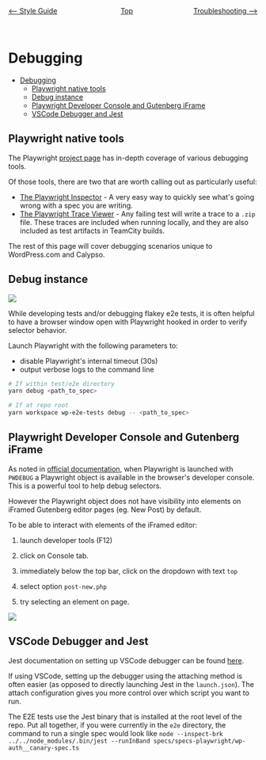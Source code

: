 <div style="width: 45%; float:left" align="left"><a href="./style_guide.md"><-- Style Guide</a> </div>
<div style="width: 5%; float:left" align="center"><a href="./../README.md">Top</a></div>
<div style="width: 45%; float:right"align="right"><a href="./troubleshooting.md"> Troubleshooting --></a> </div>

<br><br>

# Debugging

<!-- TOC -->

- [Debugging](#debugging)
  - [Playwright native tools](#playwright-native-tools)
  - [Debug instance](#debug-instance)
  - [Playwright Developer Console and Gutenberg iFrame](#playwright-developer-console-and-gutenberg-iframe)
  - [VSCode Debugger and Jest](#vscode-debugger-and-jest)

<!-- /TOC -->

## Playwright native tools

The Playwright [project page](https://playwright.dev/docs/debug/) has in-depth coverage of various debugging tools.

Of those tools, there are two that are worth calling out as particularly useful:

- [The Playwright Inspector](https://playwright.dev/docs/inspector) - A very easy way to quickly see what's going wrong with a spec you are writing.
- [The Playwright Trace Viewer](https://playwright.dev/docs/trace-viewer#viewing-the-trace) - Any failing test will write a trace to a `.zip` file. These traces are included when running locally, and they are also included as test artifacts in TeamCity builds.

The rest of this page will cover debugging scenarios unique to WordPress.com and Calypso.

## Debug instance

<img src="https://cldup.com/FURE4BK9FF.png">

While developing tests and/or debugging flakey e2e tests, it is often helpful to have a browser window open with Playwright hooked in order to verify selector behavior.

Launch Playwright with the following parameters to:

- disable Playwright's internal timeout (30s)
- output verbose logs to the command line

```bash
# If within test/e2e directory
yarn debug <path_to_spec>

# If at repo root
yarn workspace wp-e2e-tests debug -- <path_to_spec>
```

## Playwright Developer Console and Gutenberg iFrame

As noted in [official documentation](https://playwright.dev/docs/debug#selectors-in-developer-tools-console), when Playwright is launched with `PWDEBUG` a Playwright object is available in the browser's developer console. This is a powerful tool to help debug selectors.

However the Playwright object does not have visibility into elements on iFramed Gutenberg editor pages (eg. New Post) by default.

To be able to interact with elements of the iFramed editor:

1. launch developer tools (F12)

2. click on Console tab.

3. immediately below the top bar, click on the dropdown with text `top`

4. select option `post-new.php`

5. try selecting an element on page.

<img src="https://cldup.com/cSQEdamVDI.gif"/>

## VSCode Debugger and Jest

Jest documentation on setting up VSCode debugger can be found [here](https://jestjs.io/docs/troubleshooting#debugging-in-vs-code).

If using VSCode, setting up the debugger using the attaching method is often easier (as opposed to directly launching Jest in the `launch.json`). The attach configuration gives you more control over which script you want to run.

The E2E tests use the Jest binary that is installed at the root level of the repo. Put all together, if you were currently in the `e2e` directory, the command to run a single spec would look like `node --inspect-brk ../../node_modules/.bin/jest --runInBand specs/specs-playwright/wp-auth__canary-spec.ts`
